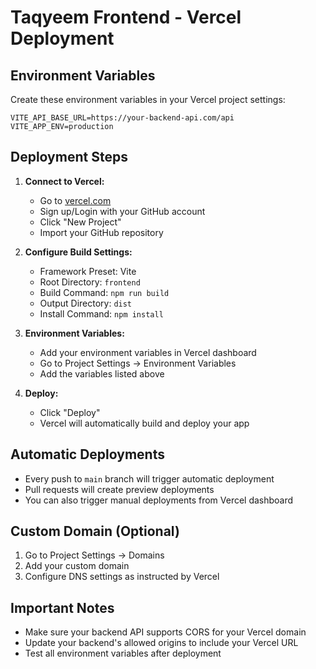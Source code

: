 # Taqyeem Frontend - Vercel Deployment

## Environment Variables

Create these environment variables in your Vercel project settings:

```
VITE_API_BASE_URL=https://your-backend-api.com/api
VITE_APP_ENV=production
```

## Deployment Steps

1. **Connect to Vercel:**

   - Go to [vercel.com](https://vercel.com)
   - Sign up/Login with your GitHub account
   - Click "New Project"
   - Import your GitHub repository

2. **Configure Build Settings:**

   - Framework Preset: Vite
   - Root Directory: `frontend`
   - Build Command: `npm run build`
   - Output Directory: `dist`
   - Install Command: `npm install`

3. **Environment Variables:**

   - Add your environment variables in Vercel dashboard
   - Go to Project Settings → Environment Variables
   - Add the variables listed above

4. **Deploy:**
   - Click "Deploy"
   - Vercel will automatically build and deploy your app

## Automatic Deployments

- Every push to `main` branch will trigger automatic deployment
- Pull requests will create preview deployments
- You can also trigger manual deployments from Vercel dashboard

## Custom Domain (Optional)

1. Go to Project Settings → Domains
2. Add your custom domain
3. Configure DNS settings as instructed by Vercel

## Important Notes

- Make sure your backend API supports CORS for your Vercel domain
- Update your backend's allowed origins to include your Vercel URL
- Test all environment variables after deployment
